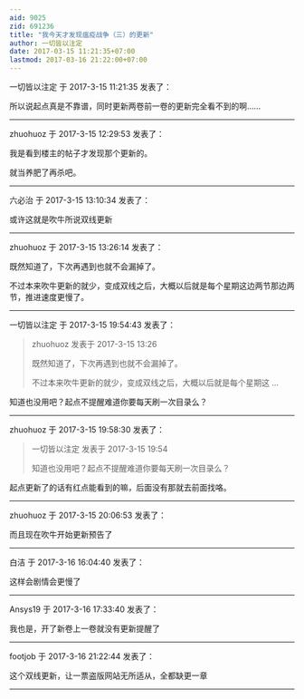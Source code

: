 ```yaml
---
aid: 9025
zid: 691236
title: "我今天才发现瘟疫战争（三）的更新"
author: 一切皆以注定
date: 2017-03-15 11:21:35+07:00
lastmod: 2017-03-16 21:22:00+07:00
---
```


一切皆以注定 于 2017-3-15 11:21:35 发表了：

所以说起点真是不靠谱，同时更新两卷前一卷的更新完全看不到的啊……

---

zhuohuoz 于 2017-3-15 12:29:53 发表了：

我是看到楼主的帖子才发现那个更新的。

就当养肥了再杀吧。

---

六必治 于 2017-3-15 13:10:34 发表了：

或许这就是吹牛所说双线更新

---

zhuohuoz 于 2017-3-15 13:26:14 发表了：

既然知道了，下次再遇到也就不会漏掉了。

不过本来吹牛更新的就少，变成双线之后，大概以后就是每个星期这边两节那边两节，推进速度更慢了。

---

一切皆以注定 于 2017-3-15 19:54:43 发表了：

> zhuohuoz 发表于 2017-3-15 13:26
>
> 既然知道了，下次再遇到也就不会漏掉了。
>
> 不过本来吹牛更新的就少，变成双线之后，大概以后就是每个星期这 ...

知道也没用吧？起点不提醒难道你要每天刷一次目录么？

---

zhuohuoz 于 2017-3-15 19:58:30 发表了：

> 一切皆以注定 发表于 2017-3-15 19:54
>
> 知道也没用吧？起点不提醒难道你要每天刷一次目录么？

起点更新了的话有红点能看到的嘛，后面没有那就去前面找咯。

---

zhuohuoz 于 2017-3-15 20:06:53 发表了：

而且现在吹牛开始更新预告了

---

白洁 于 2017-3-16 16:04:40 发表了：

这样会剧情会更慢了

---

Ansys19 于 2017-3-16 17:33:40 发表了：

我也是，开了新卷上一卷就没有更新提醒了

---

footjob 于 2017-3-16 21:22:44 发表了：

这个双线更新，让一票盗版网站无所适从，全都缺更一章

---

